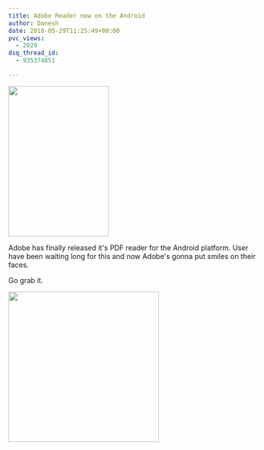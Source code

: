 ```yaml
---
title: Adobe Reader now on the Android
author: Danesh
date: 2010-05-29T11:25:49+00:00
pvc_views:
  - 2029
dsq_thread_id:
  - 935374851

---
```

<img loading="lazy" class="size-full wp-image-2152 alignleft" title="reader-200x300" src="/wp-content/uploads/2010/05/reader-200x300.jpg" alt="" width="200" height="300" />

Adobe has finally released it's PDF reader for the Android platform. User have been waiting long for this and now Adobe's gonna put smiles on their faces.

Go grab it.

<img loading="lazy" class="alignnone size-full wp-image-2151" title="android-app-adobe-reader-qr-code" src="/wp-content/uploads/2010/05/android-app-adobe-reader-qr-code.png" alt="" width="300" height="300" srcset="/wp-content/uploads/2010/05/android-app-adobe-reader-qr-code.png 300w, /wp-content/uploads/2010/05/android-app-adobe-reader-qr-code-150x150.png 150w" sizes="(max-width: 300px) 100vw, 300px" />